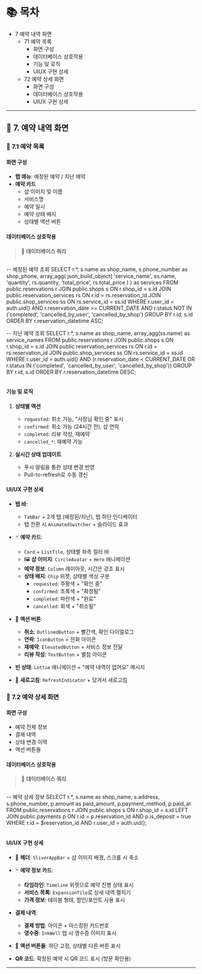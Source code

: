 # 📚 목차

  - 7 예약 내역 화면
    - 71 예약 목록
      - 화면 구성
      - 데이터베이스 상호작용
      - 기능 및 로직
      - UIUX 구현 상세
    - 72 예약 상세 화면
      - 화면 구성
      - 데이터베이스 상호작용
      - UIUX 구현 상세

---

## 📅 7. 예약 내역 화면

### 📅 **7.1 예약 목록**

#### **화면 구성**
- **탭 메뉴**: 예정된 예약 / 지난 예약
- **예약 카드**
  - 샵 이미지 및 이름
  - 서비스명
  - 예약 일시
  - 예약 상태 배지
  - 상태별 액션 버튼

#### **데이터베이스 상호작용**
> 💾 **데이터베이스 쿼리**
> ```sql
-- 예정된 예약 조회
SELECT r.*, s.name as shop_name, s.phone_number as shop_phone,
       array_agg(
           json_build_object(
               'service_name', ss.name,
               'quantity', rs.quantity,
               'total_price', rs.total_price
           )
       ) as services
FROM public.reservations r
JOIN public.shops s ON r.shop_id = s.id
JOIN public.reservation_services rs ON r.id = rs.reservation_id
JOIN public.shop_services ss ON rs.service_id = ss.id
WHERE r.user_id = auth.uid()
  AND r.reservation_date >= CURRENT_DATE
  AND r.status NOT IN ('completed', 'cancelled_by_user', 'cancelled_by_shop')
GROUP BY r.id, s.id
ORDER BY r.reservation_datetime ASC;

-- 지난 예약 조회
SELECT r.*, s.name as shop_name,
       array_agg(ss.name) as service_names
FROM public.reservations r
JOIN public.shops s ON r.shop_id = s.id
JOIN public.reservation_services rs ON r.id = rs.reservation_id
JOIN public.shop_services ss ON rs.service_id = ss.id
WHERE r.user_id = auth.uid()
  AND (r.reservation_date < CURRENT_DATE OR r.status IN ('completed', 'cancelled_by_user', 'cancelled_by_shop'))
GROUP BY r.id, s.id
ORDER BY r.reservation_datetime DESC;
> ```

#### **기능 및 로직**
1. **상태별 액션**
   - `requested`: 취소 가능, "사장님 확인 중" 표시
   - `confirmed`: 취소 가능 (24시간 전), 샵 연락
   - `completed`: 리뷰 작성, 재예약
   - `cancelled_*`: 재예약 가능

2. **실시간 상태 업데이트**
   - 푸시 알림을 통한 상태 변경 반영
   - Pull-to-refresh로 수동 갱신

#### **UI/UX 구현 상세**
- **탭 바**:
  - `TabBar` + 2개 탭 (예정된/지난), 탭 하단 인디케이터
  - 탭 전환 시 `AnimatedSwitcher` + 슬라이드 효과

- 🃏 **예약 카드**:
  - `Card` + `ListTile`, 상태별 좌측 컬러 바
  - 🖼️ **샵 이미지**: `CircleAvatar` + `Hero` 애니메이션
  - **예약 정보**: `Column` 레이아웃, 시간은 강조 표시
  - **상태 배지**: `Chip` 위젯, 상태별 색상 구분
    - `requested`: 주황색 + "확인 중" 
    - `confirmed`: 초록색 + "확정됨"
    - `completed`: 파란색 + "완료"
    - `cancelled`: 회색 + "취소됨"

- 🔘 **액션 버튼**:
  - **취소**: `OutlinedButton` + 빨간색, 확인 다이얼로그
  - **연락**: `IconButton` + 전화 아이콘
  - **재예약**: `ElevatedButton` + 서비스 정보 전달
  - **리뷰 작성**: `TextButton` + 별점 아이콘

- **빈 상태**: `Lottie` 애니메이션 + "예약 내역이 없어요" 메시지

- 🎯 **새로고침**: `RefreshIndicator` + 당겨서 새로고침

### 📅 **7.2 예약 상세 화면**

#### **화면 구성**
- 예약 전체 정보
- 결제 내역
- 상태 변경 이력
- 액션 버튼들

#### **데이터베이스 상호작용**
> 💾 **데이터베이스 쿼리**
> ```sql
-- 예약 상세 정보
SELECT r.*, s.name as shop_name, s.address, s.phone_number,
       p.amount as paid_amount, p.payment_method, p.paid_at
FROM public.reservations r
JOIN public.shops s ON r.shop_id = s.id
LEFT JOIN public.payments p ON r.id = p.reservation_id AND p.is_deposit = true
WHERE r.id = $reservation_id AND r.user_id = auth.uid();
> ```

#### **UI/UX 구현 상세**
- 🎯 **헤더**: `SliverAppBar` + 샵 이미지 배경, 스크롤 시 축소
- 🃏 **예약 정보 카드**: 
  - **타임라인**: `Timeline` 위젯으로 예약 진행 상태 표시
  - **서비스 목록**: `ExpansionTile`로 상세 내역 펼치기
  - **가격 정보**: 테이블 형태, 할인/포인트 사용 표시

- **결제 내역**:
  - **결제 방법**: 아이콘 + 마스킹된 카드번호
  - **영수증**: `InkWell` 탭 시 영수증 이미지 표시

- 🔘 **액션 버튼들**: 하단 고정, 상태별 다른 버튼 표시
- **QR 코드**: 확정된 예약 시 QR 코드 표시 (방문 확인용)


---


